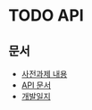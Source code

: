 # TODO API

## 문서

- [사전과제 내용](/docs/main.md)
- [API 문서](/docs/api-list.md)
- [개발일지](/docs/record.md)
